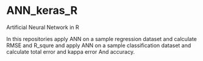 # ANN_keras_R
Artificial Neural Network in R   


In this repositories apply ANN on a sample regression dataset and calculate RMSE and R_squre
and apply ANN on a sample classification dataset and calculate total error and kappa error And accuracy.
